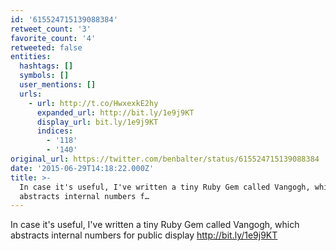 ```yaml
---
id: '615524715139088384'
retweet_count: '3'
favorite_count: '4'
retweeted: false
entities:
  hashtags: []
  symbols: []
  user_mentions: []
  urls:
    - url: http://t.co/HwxexkE2hy
      expanded_url: http://bit.ly/1e9j9KT
      display_url: bit.ly/1e9j9KT
      indices:
        - '118'
        - '140'
original_url: https://twitter.com/benbalter/status/615524715139088384
date: '2015-06-29T14:18:22.000Z'
title: >-
  In case it's useful, I've written a tiny Ruby Gem called Vangogh, which
  abstracts internal numbers f…
---
```


In case it's useful, I've written a tiny Ruby Gem called Vangogh, which abstracts internal numbers for public display http://bit.ly/1e9j9KT